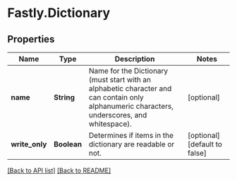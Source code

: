# Fastly.Dictionary

## Properties

Name | Type | Description | Notes
------------ | ------------- | ------------- | -------------
**name** | **String** | Name for the Dictionary (must start with an alphabetic character and can contain only alphanumeric characters, underscores, and whitespace). | [optional] 
**write_only** | **Boolean** | Determines if items in the dictionary are readable or not. | [optional] [default to false]



[[Back to API list]](../../README.md#endpoints) [[Back to README]](../../README.md)
